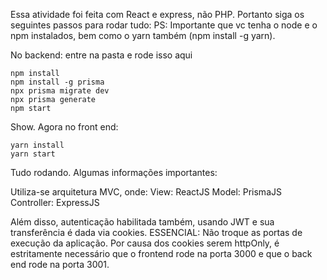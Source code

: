 Essa atividade foi feita com React e express, não PHP. Portanto siga os seguintes passos para rodar tudo:
PS: Importante que vc tenha o node e o npm instalados, bem como o yarn também (npm install -g yarn).

No backend: entre na pasta e rode isso aqui

    npm install
    npm install -g prisma
    npx prisma migrate dev
    npx prisma generate
    npm start

Show. Agora no front end:

    yarn install
    yarn start
    
Tudo rodando. Algumas informações importantes:

Utiliza-se arquitetura MVC, onde:
View: ReactJS
Model: PrismaJS
Controller: ExpressJS

Além disso, autenticação habilitada também, usando JWT e sua transferência é dada via cookies.
ESSENCIAL: Não troque as portas de execução da aplicação. Por causa dos cookies serem httpOnly, é estritamente necessário que o frontend rode na porta 3000 e que o back end rode na porta 3001.
